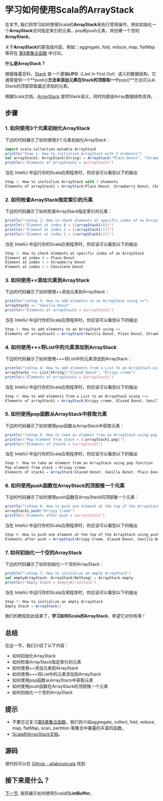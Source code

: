 # 学习如何使用Scala的ArrayStack


在本节, 我们将学习如何使用Scala的**ArrayStack**来执行常用操作，例如初始化一个**ArrayStack**访问指定索引的元素，pop和push元素，并创建一个空的**ArrayStack**。 

关于**ArrayStack**的更高级内容，例如：aggregate, fold, reduce, map, flatMap等将在 [第8章集合函数](8_1.md) 中讨论。

**什么是ArrayStack？**

根据维基百科，[Stack](https://en.wikipedia.org/wiki/Stack_(abstract_data_type)) 是一个遵循**LIFO**（Last In First Out）语义的数据结构，它通常提供一个**push()**方法来添加元素在Stack的顶部和一个**pop()**方法可以从Stack的顶部获取最近添加的元素。

根据Scala文档，[ArrayStack](http://www.scala-lang.org/api/current/#scala.collection.mutable.ArrayStack) 提供Stack语义，同时内部由Array数据结构支持。
 

## 步骤

### 1. 如何使用3个元素初始化ArrayStack

下边的代码展示了如何使用3个元素初始化ArrayStack：

```scala
import scala.collection.mutable.ArrayStack
println("Step 1: How to initialize ArrayStack with 3 elements")
val arrayStack1: ArrayStack[String] = ArrayStack("Plain Donut", "Strawberry Donut", "Chocolate Donut")
println(s"Elements of arrayStack1 = $arrayStack1")


```

当在 IntelliJ 中运行你的Scala应用程序时，你应该可以看到以下的输出

```scala
Step 1: How to initialize ArrayStack with 3 elements
Elements of arrayStack1 = ArrayStack(Plain Donut, Strawberry Donut, Chocolate Donut)

```

### 2. 如何检查ArrayStack指定索引的元素

下边的代码展示了如何检查ArrayStack指定索引的元素：

```scala
println("\nStep 2: How to check elements at specific index of an ArrayStack")
println(s"Element at index 0 = ${arrayStack1(0)}")
println(s"Element at index 1 = ${arrayStack1(1)}")
println(s"Element at index 2 = ${arrayStack1(2)}")

```

当在 IntelliJ 中运行你的Scala应用程序时，你应该可以看到以下的输出

```scala
Step 2: How to check elements at specific index of an ArrayStack
Element at index 0 = Plain Donut
Element at index 1 = Strawberry Donut
Element at index 2 = Chocolate Donut


```

### 3. 如何使用+=添加元素到ArrayStack

下边的代码展示了如何使用+=添加元素到ArrayStack：

```scala
println("\nStep 3: How to add elements to an ArrayStack using +=")
arrayStack1 += "Vanilla Donut"
println(s"Elements of arrayStack1 = $arrayStack1")

```

当在 IntelliJ 中运行你的Scala应用程序时，你应该可以看到以下的输出

```scala
Step 3: How to add elements to an ArrayStack using +=
Elements of arrayStack1 = ArrayStack(Vanilla Donut, Plain Donut, Strawberry Donut, Chocolate Donut)

```

### 4. 如何使用++=将List中的元素添加到ArrayStack

下边的代码展示了如何使用++=将List中的元素添加到ArrayStack：

```scala
println("\nStep 4: How to add elements from a List to an ArrayStack using ++=")
arrayStack1 ++= List[String]("Glazed Donut", "Krispy creme")
println(s"Elements of arrayStack1 = $arrayStack1")

```

当在 IntelliJ 中运行你的Scala应用程序时，你应该可以看到以下的输出

```scala
Step 4: How to add elements from a List to an ArrayStack using ++=
Elements of arrayStack1 = ArrayStack(Krispy creme, Glazed Donut, Vanilla Donut, Plain Donut, Strawberry Donut, Chocolate Donut)

```

### 5. 如何使用pop函数从ArrayStack中获取元素

下边的代码展示了如何使用pop函数从ArrayStack中获取元素：

```scala
println("\nStep 5: How to take an element from an ArrayStack using pop function")
println(s"Pop element from stack = ${arrayStack1.pop}")
println(s"Elements of stack1 = $arrayStack1")

```

当在 IntelliJ 中运行你的Scala应用程序时，你应该可以看到以下的输出

```scala
Step 5: How to take an element from an ArrayStack using pop function
Pop element from stack = Krispy creme
Elements of stack1 = ArrayStack(Glazed Donut, Vanilla Donut, Plain Donut, Strawberry Donut, Chocolate Donut)

```

### 6. 如何使用push函数在ArrayStack的顶部推一个元素

下边的代码展示了如何使用push函数在ArrayStack的顶部推一个元素：

```scala
println("\nStep 6: How to push one element at the top of the ArrayStack using push function")
arrayStack1.push("Krispy Creme")
println(s"Elements after push = $arrayStack1")

```

当在 IntelliJ 中运行你的Scala应用程序时，你应该可以看到以下的输出

```scala
Step 6: How to push one element at the top of the ArrayStack using push function
Elements after push = ArrayStack(Krispy Creme, Glazed Donut, Vanilla Donut, Plain Donut, Strawberry Donut, Chocolate Donut)

```

### 7. 如何初始化一个空的ArrayStack

下边的代码展示了如何初始化一个空的ArrayStack：

```scala
println("\nStep 7: How to initialize an empty ArrayStack")
val emptyArrayStack: ArrayStack[Nothing] = ArrayStack.empty
println(s"Empty Stack = $emptyArrayStack")


```

当在 IntelliJ 中运行你的Scala应用程序时，你应该可以看到以下的输出

```scala
Step 7: How to initialize an empty ArrayStack
Empty Stack = ArrayStack()

```

我们的教程到此结束了，**学习如何Scala的ArrayStack**，希望它对你有用！

## 总结

在这一节，我们介绍了以下内容：

- 如何初始化ArrayStack
- 如何检查ArrayStack指定索引的元素
- 如何使用+=添加元素到ArrayStack
- 如何使用++=将List中的元素添加到ArrayStack
- 如何使用pop函数从ArrayStack中获取元素
- 如何使用push函数在ArrayStack的顶部推一个元素
- 如何初始化一个空的ArrayStack

## 提示

- 不要忘记复习[第8章集合函数](8_1.md)，我们将介绍aggregate, collect, fold, reduce, map, flatMap, scan, partition 等集合中暴露的丰富的函数。
- [Scala的ArrayStack文档](http://www.scala-lang.org/api/current/#scala.collection.mutable.ArrayStack)。


## 源码

源代码可以在 [Github - allaboutscala](https://github.com/nadimbahadoor/allaboutscala) 找到

## 接下来是什么？

[下一节](7_5.md), 我将展示如何使用Scala的**ListBuffer**。
